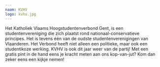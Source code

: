 ```yaml
---
naam: KVHV
logo: kvhv.jpg
---
```

Het Katholiek Vlaams Hoogstudentenverbond Gent, is een studentenvereniging die zich plaatst rond nationaal-conservatieve principes. Het is tevens één van de oudste studentenverenigingen van Vlaanderen. Het Verbond heeft niet alleen een politieke, maar ook een studentikoze werking.
KVHV is ook dit jaar weer van de partij! Met een gratis pint in de hand eens je kracht meten aan ons kop-van-jut? Kom dan zeker eens een kijkje nemen!